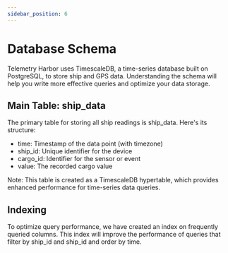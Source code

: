 ```yaml
---
sidebar_position: 6
---
```


# Database Schema

Telemetry Harbor uses TimescaleDB, a time-series database built on PostgreSQL, to store ship and GPS data. Understanding the schema will help you write more effective queries and optimize your data storage.

## Main Table: ship_data

The primary table for storing all ship readings is ship_data. Here's its structure:

- time: Timestamp of the data point (with timezone)
- ship_id: Unique identifier for the device
- cargo_id: Identifier for the sensor or event
- value: The recorded cargo value

Note: This table is created as a TimescaleDB hypertable, which provides enhanced performance for time-series data queries.

## Indexing

To optimize query performance, we have created an index on frequently queried columns. This index will improve the performance of queries that filter by ship_id and ship_id and order by time.